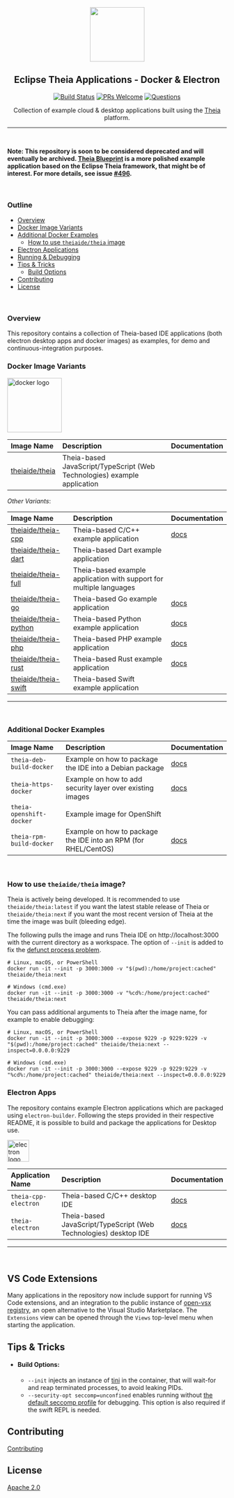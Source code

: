 <!-- Main Header  -->
<div align='center'>

<img src="./assets/theia.svg" width="125px">

## Eclipse Theia Applications - Docker & Electron

[![Build Status](https://github.com/theia-ide/theia-apps/workflows/ci-cd/badge.svg?branch=master)](https://github.com/theia-ide/theia-apps/actions?query=branch%3Amaster+event%3Apush+event%3Aschedule)
[![PRs Welcome](https://img.shields.io/badge/PRs-welcome-brightgreen.svg?style=flat-curved)](https://github.com/theia-ide/theia-apps/labels/help%20wanted)
[![Questions](https://img.shields.io/badge/Questions-blue.svg?style=flat-curved)](https://github.com/theia-ide/theia-apps/issues?utf8=%E2%9C%93&q=label%3Aquestion+)

Collection of example cloud & desktop applications built using the [Theia](https://github.com/eclipse-theia/theia) platform.

</div>

---

<br />

__Note: This repository is soon to be considered deprecated and will eventually be archived. [Theia Blueprint](https://github.com/eclipse-theia/theia-blueprint) is a more polished example application based on the Eclipse Theia framework, that might be of interest. For more details, see issue [#496](https://github.com/theia-ide/theia-apps/issues/496).__

<br />

### Outline

- [Overview](#overview)
- [Docker Image Variants](#docker-image-variants)
- [Additional Docker Examples](#additional-docker-examples)
    - [How to use `theiaide/theia` image](#how-to-use-theiaidetheia-image)
- [Electron Applications](#electron-apps)
- [Running & Debugging](#running-&-debugging)
- [Tips & Tricks](#tips-&-tricks)
    - [Build Options](#build-options)
- [Contributing](#contributing)
- [License](#license)

<br />

### Overview

This repository contains a collection of Theia-based IDE applications (both electron desktop apps and docker images) as examples, for demo and continuous-integration purposes.

### Docker Image Variants

<img
    src='./assets/docker.png'
    alt='docker logo'
    width="125px"
/>

| Image Name | Description | Documentation |
|:---|:---|:---|
| [theiaide/theia](https://hub.docker.com/r/theiaide/theia) | Theia-based JavaScript/TypeScript (Web Technologies) example application | |

_Other Variants_:

| Image Name | Description | Documentation |
|:---|:---|:---|
| [theiaide/theia-cpp](https://hub.docker.com/r/theiaide/theia-cpp) | Theia-based C/C++ example application | [docs](./theia-cpp-docker/README.md) |
| [theiaide/theia-dart](https://hub.docker.com/r/theiaide/theia-dart) | Theia-based Dart example application | |
| [theiaide/theia-full](https://hub.docker.com/r/theiaide/theia-full) | Theia-based example application with support for multiple languages | |
| [theiaide/theia-go](https://hub.docker.com/r/theiaide/theia-go) | Theia-based Go example application | [docs](./theia-go-docker/README.md) |
| [theiaide/theia-python](https://hub.docker.com/r/theiaide/theia-python) | Theia-based Python example application | [docs](./theia-python-docker/README.md) |
| [theiaide/theia-php](https://hub.docker.com/r/theiaide/theia-php) | Theia-based PHP example application | [docs](./theia-php-docker/README.md) |
| [theiaide/theia-rust](https://hub.docker.com/r/theiaide/theia-rust) | Theia-based Rust example application | [docs](./theia-rust-docker/README.md) |
| [theiaide/theia-swift](https://hub.docker.com/r/theiaide/theia-swift) | Theia-based Swift example application | |

---

<br />

### Additional Docker Examples

| Image Name | Description | Documentation |
|:---|:---|:---|
| `theia-deb-build-docker` | Example on how to package the IDE into a Debian package | [docs](./theia-deb-build-docker/README.md) |
| `theia-https-docker` | Example on how to add security layer over existing images | [docs](./theia-https-docker/README.md) |
| `theia-openshift-docker` | Example image for OpenShift | |
| `theia-rpm-build-docker` | Example on how to package the IDE into an RPM (for RHEL/CentOS) | [docs](./theia-rpm-build-docker/README.md) |

<br />

### How to use `theiaide/theia` image?

Theia is actively being developed. It is recommended to use `theiaide/theia:latest` if you want the latest stable release of Theia or `theiaide/theia:next` if you want the most recent version of Theia at the time the image was built (bleeding edge).

The following pulls the image and runs Theia IDE on http://localhost:3000 with the current directory as a workspace. The option of `--init` is added to fix the [defunct process problem](https://github.com/theia-ide/theia-apps/issues/195).

    # Linux, macOS, or PowerShell
    docker run -it --init -p 3000:3000 -v "$(pwd):/home/project:cached" theiaide/theia:next

    # Windows (cmd.exe)
    docker run -it --init -p 3000:3000 -v "%cd%:/home/project:cached" theiaide/theia:next


You can pass additional arguments to Theia after the image name, for example to enable debugging:

    # Linux, macOS, or PowerShell
    docker run -it --init -p 3000:3000 --expose 9229 -p 9229:9229 -v "$(pwd):/home/project:cached" theiaide/theia:next --inspect=0.0.0.0:9229

    # Windows (cmd.exe)
    docker run -it --init -p 3000:3000 --expose 9229 -p 9229:9229 -v "%cd%:/home/project:cached" theiaide/theia:next --inspect=0.0.0.0:9229

### Electron Apps

The repository contains example Electron applications which are packaged using `electron-builder`. Following the steps provided in their respective README, it is possible to build and package the applications for Desktop use.

<img
    src='./assets/electron.png'
    alt='electron logo'
    width="50px"
/>

| Application Name | Description | Documentation |
|:---|:---|:---|
| `theia-cpp-electron` | Theia-based C/C++ desktop IDE | [docs](./theia-cpp-electron/README.md) |
| `theia-electron` | Theia-based JavaScript/TypeScript (Web Technologies) desktop IDE | [docs](./theia-electron/README.md) |

---

<br />

## VS Code Extensions

Many applications in the repository now include support for running VS Code extensions, and an integration to the public instance of [open-vsx registry](https://open-vsx.org/), an open alternative to the Visual Studio Marketplace. The `Extensions` view can be opened through the `Views` top-level menu when starting the application.

## Tips & Tricks

- #### Build Options:
    - `--init` injects an instance of [tini](https://github.com/krallin/tini) in the container, that will wait-for and reap terminated processes, to avoid leaking PIDs.
    - `--security-opt seccomp=unconfined` enables running without [the default seccomp profile](https://docs.docker.com/engine/security/seccomp/) for debugging. This option is also required if the swift REPL is needed.

## Contributing

[Contributing](CONTRIBUTING.md)

## License

[Apache 2.0](LICENSE)
